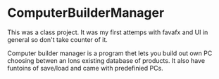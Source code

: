 ﻿# ComputerBuilderManager

This was a class project. It was my first attemps with favafx and UI in general so don't take counter of it.

Computer builder manager is a program thet lets you build out own PC choosing betwen an lons existing database of products. It also have funtoins of save/load and came with predefinied PCs.
